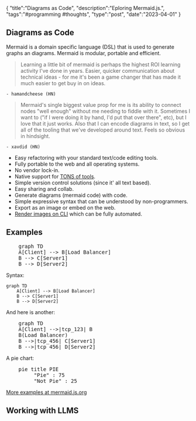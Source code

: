 <steelsky>
{
    "title":"Diagrams as Code",
    "description":"Eploring Mermaid.js.",
    "tags":"#programming #thoughts",
    "type":"post",
    "date":"2023-04-01"
}
</steelsky>

## Diagrams as Code

Mermaid is a domain specific language (DSL) that is used to generate graphs an diagrams. Mermaid is modular, portable and efficient. 

> Learning a little bit of mermaid is perhaps the highest ROI learning activity I've done in years. Easier, quicker communication about technical ideas - for me it's been a game changer that has made it much easier to get buy in on ideas.

    - hamandcheese (HN)

> Mermaid's single biggest value prop for me is its ability to connect nodes "well enough" without me needing to fiddle with it. Sometimes I want to ("if I were doing it by hand, I'd put that over there", etc), but I love that it just works. Also that I can encode diagrams in text, so I get all of the tooling that we've developed around text. Feels so obvious in hindsight.

    - xavdid (HN)

- Easy refactoring with your standard text/code editing tools. 
- Fully portable to the web and all operating systems.
- No vendor lock-in.
- Native support for [TONS of tools](https://mermaid.js.org/ecosystem/integrations.html).
- Simple version control solutions (since it' all text based).
- Easy sharing and collab.
- Generate diagrams (mermaid code) with code.
- Simple expressive syntax that can be understood by non-programmers.
- Export as an image or embed on the web.
- [Render images on CLI](https://github.com/mermaid-js/mermaid-cli) which can be fully automated.


## Examples

<pre class="mermaid">
    graph TD 
    A[Client] --> B[Load Balancer] 
    B --> C[Server1] 
    B --> D[Server2]
</pre>

Syntax:
```
graph TD 
    A[Client] --> B[Load Balancer] 
    B --> C[Server1] 
    B --> D[Server2]
```

And here is another:
<pre class="mermaid">
    graph TD 
    A[Client] -->|tcp_123| B
    B(Load Balancer) 
    B -->|tcp_456| C[Server1] 
    B -->|tcp_456| D[Server2]
</pre>

A pie chart:
<pre class="mermaid">
    pie title PIE
         "Pie" : 75
         "Not Pie" : 25
</pre>

[More examples at mermaid.js.org](https://mermaid.js.org/syntax/examples.html)

## Working with LLMS


<script type="module">
      import mermaid from 'https://cdn.jsdelivr.net/npm/mermaid@10/dist/mermaid.esm.min.mjs';
      mermaid.initialize({ startOnLoad: true });
</script>
